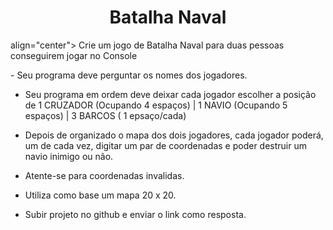 
<h1 align="center"> Batalha Naval </h1>
<p> align="center"> Crie um jogo de Batalha Naval para duas pessoas conseguirem jogar no Console</p>

<p> - Seu programa deve perguntar os nomes dos jogadores.<br>

- Seu programa em ordem deve deixar cada jogador escolher a posição de 1 CRUZADOR (Ocupando 4 espaços) | 1 NAVIO (Ocupando 5 espaços) | 3 BARCOS ( 1 epsaço/cada) <br>

- Depois de organizado o mapa dos dois jogadores, cada jogador poderá, um de cada vez, digitar um par de coordenadas e poder destruir um navio inimigo ou não. <br>

- Atente-se para coordenadas invalidas. <br>

- Utiliza como base um mapa 20 x 20. <br>

- Subir projeto no github e enviar o link como resposta. </p>

